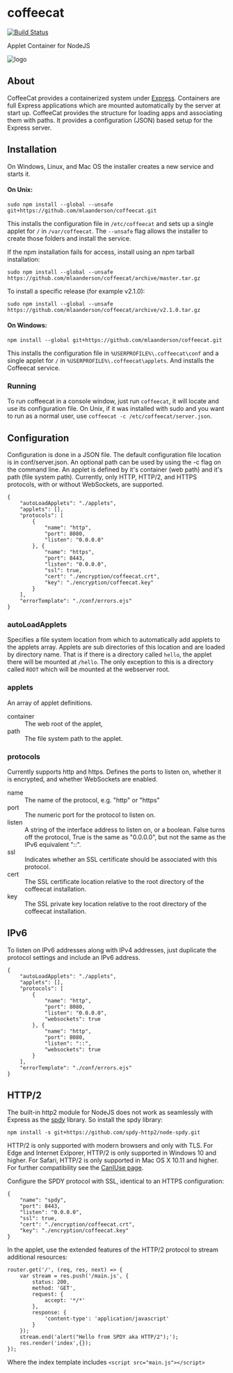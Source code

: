 # coffeecat
[![Build Status](https://travis-ci.org/mlaanderson/coffeecat.svg?branch=master)](https://travis-ci.org/mlaanderson/coffeecat)

Applet Container for NodeJS

![logo](https://cdn.rawgit.com/mlaanderson/coffeecat/f430499d/applets/ROOT/public/coffeecat.png)

## About
CoffeeCat provides a containerized system under [Express](https://www.expressjs.com). Containers are full Express applications
which are mounted automatically by the server at start up. CoffeeCat provides the structure for loading apps and associating them
with paths. It provides a configuration (JSON) based setup for the Express server.

## Installation
On Windows, Linux, and Mac OS the installer creates a new service and starts it.

#### On Unix:
````
sudo npm install --global --unsafe git+https://github.com/mlaanderson/coffeecat.git
````
This installs the configuration file in ``/etc/coffeecat`` and sets up a single applet for ``/`` in ``/var/coffeecat``. The ``--unsafe`` flag allows the installer to create those folders and install the service.

If the npm installation fails for access, install using an npm tarball installation:
````
sudo npm install --global --unsafe https://github.com/mlaanderson/coffeecat/archive/master.tar.gz
````
To install a specific release (for example v2.1.0):
````
sudo npm install --global --unsafe https://github.com/mlaanderson/coffeecat/archive/v2.1.0.tar.gz
````

#### On Windows:
````
npm install --global git+https://github.com/mlaanderson/coffeecat.git
````

This installs the configuration file in ``%USERPROFILE%\.coffeecat\conf`` and a single applet for ``/`` in ``%USERPROFILE%\.coffeecat\applets``. And installs the Coffeecat service.

### Running
To run coffeecat in a console window, just run ``coffeecat``, it will locate and use its configuration file. On Unix, if it was installed with sudo and you want to run as a normal user, use ``coffeecat -c /etc/coffeecat/server.json``.

## Configuration
Configuration is done in a JSON file. The default configuration file location is in conf/server.json. An optional path
can be used by using the -c flag on the command line. An applet is defined by it's container (web path) and it's path (file system path).
Currently, only HTTP, HTTP/2, and HTTPS protocols, with or without WebSockets, are supported.

```
{
    "autoLoadApplets": "./applets",
    "applets": [],
    "protocols": [
        {
            "name": "http",
            "port": 8080,
            "listen": "0.0.0.0"
        }, {
            "name": "https",
            "port": 8443,
            "listen": "0.0.0.0",
            "ssl": true,
            "cert": "./encryption/coffeecat.crt",
            "key": "./encryption/coffeecat.key"
        }
    ],
    "errorTemplate": "./conf/errors.ejs"
}
```
### autoLoadApplets
Specifies a file system location from which to automatically add applets to the applets array. Applets are sub directories
of this location and are loaded by directory name. That is if there is a directory called `hello`, the applet there will be mounted at
`/hello`. The only exception to this is a directory called `ROOT` which will be mounted at the webserver root.

### applets
An array of applet definitions. 
<dl>
    <dt>container</dt>
    <dd>The web root of the applet,</dd>
    <dt>path</dt>
    <dd>The file system path to the applet.</dd>
</dl>

### protocols
Currently supports http and https. Defines the ports to listen on, whether it is encrypted, and whether WebSockets are enabled.
<dl>
    <dt>name</dt>
    <dd>The name of the protocol, e.g. "http" or "https"</dd>
    <dt>port</dt>
    <dd>The numeric port for the protocol to listen on.</dd>
    <dt>listen</dt>
    <dd>A string of the interface address to listen on, or a boolean. False turns off the protocol, True is the same as "0.0.0.0", but not the same as the IPv6 equivalent "::".</dd>
    <dt>ssl</dt>
    <dd>Indicates whether an SSL certificate should be associated with this protocol.</dd>
    <dt>cert</dt>
    <dd>The SSL certificate location relative to the root directory of the coffeecat installation.</dd>
    <dt>key</dt>
    <dd>The SSL private key location relative to the root directory of the coffeecat installation.</dd>
</dl>

## IPv6
To listen on IPv6 addresses along with IPv4 addresses, just duplicate the protocol settings and include an IPv6 address.
```
{
    "autoLoadApplets": "./applets",
    "applets": [],
    "protocols": [
        {
            "name": "http",
            "port": 8080,
            "listen": "0.0.0.0",
            "websockets": true
        }, {
            "name": "http",
            "port": 8080,
            "listen": "::",
            "websockets": true
        }
    ],
    "errorTemplate": "./conf/errors.ejs"
}
```

## HTTP/2
The built-in http2 module for NodeJS does not work as seamlessly with Express as the [spdy](https://github.com/spdy-http2/node-spdy) library. So install
the spdy library:
````
npm install -s git+https://github.com/spdy-http2/node-spdy.git
````

HTTP/2 is only supported with modern browsers and only with TLS. For Edge and Internet Exlporer, HTTP/2 is only supported in Windows 10 and higher. For Safari, HTTP/2 
is only supported in Mac OS X 10.11 and higher. For further compatibility see the [CanIUse page](https://caniuse.com/#feat=http2).

Configure the SPDY protocol with SSL, identical to an HTTPS configuration:
````
{
    "name": "spdy",
    "port": 8443,
    "listen": "0.0.0.0",
    "ssl": true,
    "cert": "./encryption/coffeecat.crt",
    "key": "./encryption/coffeecat.key"
}
````

In the applet, use the extended features of the HTTP/2 protocol to stream additional resources:

````
router.get('/', (req, res, next) => {
    var stream = res.push('/main.js', {
        status: 200,
        method: 'GET',
        request: {
            accept: '*/*'
        },
        response: {
            'content-type': 'application/javascript'
        }
    });
    stream.end('alert("Hello from SPDY aka HTTP/2");');
    res.render('index',{}); 
});
````
Where the index template includes ``<script src="main.js"></script>``